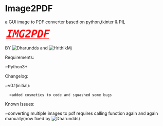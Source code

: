 # Image2PDF
a GUI image to PDF converter based on python,tkinter & PIL



![alt text](https://github.com/HrithikMJ/Image2PDF/blob/main/Logo.png?raw=true)



BY ![Dharundds](https://github.com/Dharundds) and ![HrithikMj](https://github.com/HrithikMJ)

Requirements:


   ~Python3+



Changelog:

   ~v0.1(initial):

      >added cosmetics to code and squashed some bugs  




Known Issues:

   ~converting multiple images to pdf requires calling function again and again manually(now fixed by ![Dharundds](https://github.com/Dharundds))
